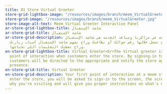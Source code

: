 ```yaml
---
title: 01 Store Virtual Greeter
store-grid-lightbox-image: "/resources/images/branch/meem_VirtualGreeter.jpg"
store-grid-image: "/resources/images/branch/meem_VirtualGreeter.jpg"
store-image-alt-text: Meem Virtual Greeter Interactive Panel
ar-store-grid-lightbox-title: شاشة الإستقبال
ar-store-grid-title: شاشة الإستقبال
ar-store-grid-description: أول شي تشوفه في مراكزنا ومنافذ الخدمة هي شاشة الإستقبال
  واللي راح تسجل خلالها رقم جوالك أو بطاقتك وراح تفهم شاشة الإستقبال أسباب زيارتك
  وراح تعطيك التعليمات اللي تحتاجها.
en-store-grid-lightbox-title: Virtual Greeter<br>The Virtual greeter is the first
  point of interaction when customers enter the store. By signing-in to the screen
  customers will be directed to the appropriate and notify the store agents of customer's
  presence.
en-store-grid-title: Virtual Greeter
en-store-grid-description: Your first point of interaction at a meem store. Once you
  enter the store, you will be asked to sign-in to the screen, the screen will understand
  why you're visiting and will give you proper instructions on what's next.
---
```


